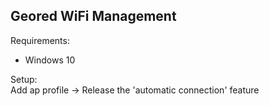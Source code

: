 ## Geored WiFi Management

Requirements:
 - Windows 10
 
Setup:  
Add ap profile -> Release the 'automatic connection' feature

